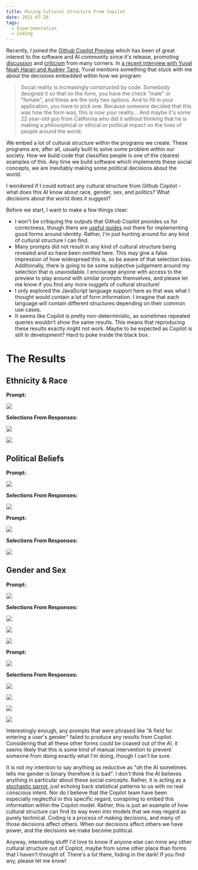 ```yaml
---
title: Mining Cultural Structure From Copilot
date: 2021-07-20
tags:
  - Experimentation
  - Coding
---
```


Recently, I joined the [Github Copilot Preview](https://github.com/github/copilot-preview) which has been of great interest to the software and AI community since it's release, promoting [discussion](https://medium.com/young-coder/github-copilot-fatally-flawed-or-the-future-of-software-development-390c30afbc97) and [criticism](https://fosspost.org/github-copilot/) from many corners. In [a recent interview with Yuval Noah Harari and Audrey Tang](https://youtu.be/tRVEY95cI0o?t=875), Yuval mentions something that stuck with me about the decisions embedded within how we program:

> Social reality is increasingly constructed by code. Somebody designed it so that on the form, you have the check "male" or "female", and these are the only two options. And to fill in your application, you have to pick one. Because someone decided that this was how the form was, this is now your reality... And maybe it's some 22 year-old guy from California who did it without thinking that he is making a philosophical or ethical or political impact on the lives of people around the world.

We embed a lot of cultural structure within the programs we create. These programs are, after all, usually built to solve some problem within our society. How we build code that classifies people is one of the clearest examples of this. Any time we build software which implements these social concepts, we are inevitably making some political decisions about the world.

I wondered if I could extract any cultural structure from Github Copilot - what does this AI know about race, gender, sex, and politics? What decisions about the world does it suggest?

Before we start, I want to make a few things clear:
- I won't be critiquing the outputs that Github Copilot provides us for correctness, though there are [useful guides](https://uxdesign.cc/designing-forms-for-gender-diversity-and-inclusion-d8194cf1f51) out there for implementing good forms around identity. Rather, I'm just hunting around for any kind of cultural structure I can find.
- Many prompts did not result in any kind of cultural structure being revealed and so have been omitted here. This may give a false impression of how widespread this is, so be aware of that selection bias. Additionally, there is going to be some subjective judgement around my selection that is unavoidable. I encourage anyone with access to the preview to play around with similar prompts themselves, and please let me know if you find any more nuggets of cultural structure!
- I only explored the JavaScript language support here as that was what I thought would contain a lot of form information. I imagine that each language will contain different structures depending on their common use cases.
- It seems like Copilot is pretty non-deterministic, as sometimes repeated queries wouldn't show the same results. This means that reproducing these results exactly might not work. Maybe to be expected as Copilot is still in development? Hard to poke inside the black box.

# The Results

## Ethnicity & Race

**Prompt:**

![](Copilot/EthnicBackground_Prompt.PNG)

**Selections From Responses:**

![](Copilot/EthnicBackground_Response1.PNG)

![](Copilot/EthnicBackground_Response2.PNG)

## Political Beliefs

**Prompt:**

![](Copilot/PoliticalBeliefs_Prompt.PNG)

**Selections From Responses:**

![](Copilot/PoliticalBeliefs_Response1.PNG)

**Prompt:**

![](Copilot/PoliticalIdeology_Prompt.PNG)

**Selections From Responses:**

![](Copilot/PoliticalIdeology_Response1.PNG)

## Gender and Sex

**Prompt:**

![](Copilot/SexualIdentity_Prompt.PNG)

**Selections From Responses:**

![](Copilot/SexualIdentity_Response1.PNG)

![](Copilot/SexualIdentity_Response2.PNG)

![](Copilot/SexualIdentity_Response3.PNG)

**Prompt:**

![](Copilot/SexualOrientation_Prompt.PNG)

**Selections From Responses:**

![](Copilot/SexualOrientation_Response1.PNG)

![](Copilot/SexualOrientation_Response2.PNG)

![](Copilot/SexualOrientation_Response3.PNG)

![](Copilot/SexualOrientation_Response4.PNG)

Interestingly enough, any prompts that were phrased like "A field for entering a user's gender" failed to produce any results from Copilot. Considering that all these other forms could be coaxed out of the AI, it seems likely that this is some kind of manual intervention to prevent someone from doing exactly what I'm doing, though I can't be sure.

It is not my intention to say anything as reductive as "oh the AI sometimes tells me gender is binary therefore it is bad". I don't think the AI believes anything in particular about these social concepts. Rather, it is acting as a [stochastic parrot](https://dl.acm.org/doi/10.1145/3442188.3445922), just echoing back statistical patterns to us with no real conscious intent. Nor do I believe that the Copilot team have been especially neglectful in this specific regard, conspiring to embed this information within the Copilot model. Rather, this is just an example of how cultural structure can find its way even into models that we may regard as purely technical. Coding is a process of making decisions, and many of those decisions affect others. When our decisions affect others we have power, and the decisions we make become political.

Anyway, interesting stuff! I'd love to know if anyone else can mine any other cultural structure out of Copilot, maybe from some other place than forms that I haven't thought of. There's a lot there, hiding in the dark! If you find any, please let me know!